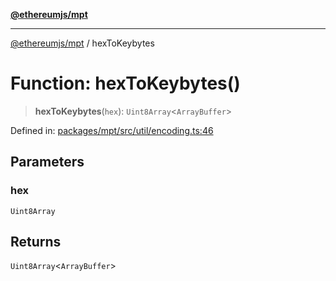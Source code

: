 [**@ethereumjs/mpt**](../README.md)

***

[@ethereumjs/mpt](../README.md) / hexToKeybytes

# Function: hexToKeybytes()

> **hexToKeybytes**(`hex`): `Uint8Array`\<`ArrayBuffer`\>

Defined in: [packages/mpt/src/util/encoding.ts:46](https://github.com/ethereumjs/ethereumjs-monorepo/blob/master/packages/mpt/src/util/encoding.ts#L46)

## Parameters

### hex

`Uint8Array`

## Returns

`Uint8Array`\<`ArrayBuffer`\>
